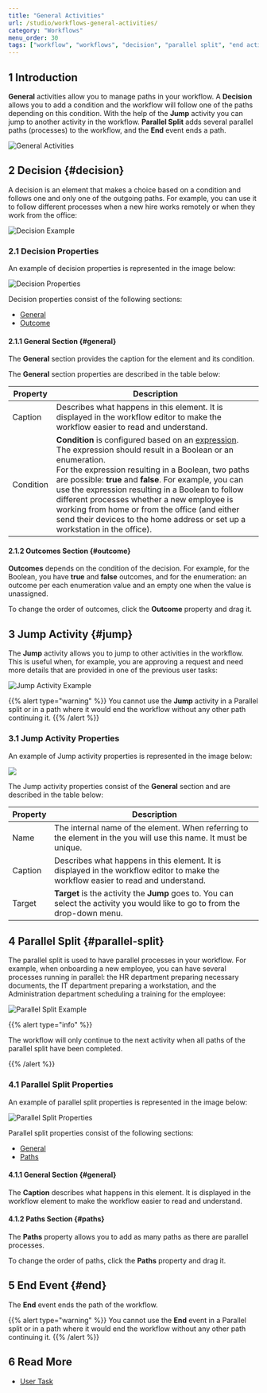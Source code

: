 ```yaml
---
title: "General Activities"
url: /studio/workflows-general-activities/
category: "Workflows"
menu_order: 30
tags: ["workflow", "workflows", "decision", "parallel split", "end activity"]
---
```


## 1 Introduction

**General** activities allow you to manage paths in your workflow. A **Decision** allows you to add a condition and the workflow will follow one of the paths depending on this condition. With the help of the **Jump** activity you can jump to another activity in the workflow. **Parallel Split** adds several parallel paths (processes) to the workflow, and the **End** event ends a path. 

![General Activities](/attachments/studio/workflows/workflows-general-activities/general.jpg)

## 2 Decision {#decision}

A decision is an element that makes a choice based on a condition and follows one and only one of the outgoing paths. For example, you can use it to follow different processes when a new hire works remotely or when they work from the office:

![Decision Example](/attachments/studio/workflows/workflows-general-activities/decision-example.jpg)

### 2.1 Decision Properties

An example of decision properties is represented in the image below:

![Decision Properties](/attachments/studio/workflows/workflows-general-activities/decision-properties.jpg)

Decision properties consist of the following sections:

* [General](#general)
* [Outcome](#outcome)

#### 2.1.1 General Section {#general}

The **General** section provides the caption for the element and its condition.

The **General** section properties are described in the table below:

| Property  | Description                                                  |
| --------- | ------------------------------------------------------------ |
| Caption   | Describes what happens in this element. It is displayed in the workflow editor to make the workflow easier to read and understand. |
| Condition | **Condition** is configured based on an [expression](/refguide/expressions/). The expression should result in a Boolean or an enumeration.<br />For the expression resulting in a Boolean, two paths are possible: **true** and **false**. For example, you can use the expression resulting in a Boolean to follow different processes whether a new employee is working from home or from the office (and either send their devices to the home address or set up a workstation in the office).<br /> |

#### 2.1.2 Outcomes Section {#outcome}

**Outcomes** depends on the condition of the decision. For example, for the Boolean, you have **true** and **false** outcomes, and for the enumeration: an outcome per each enumeration value and an empty one when the value is unassigned.  

To change the order of outcomes, click the **Outcome** property and drag it. 

## 3 Jump Activity {#jump}

The **Jump** activity allows you to jump to other activities in the workflow. This is useful when, for example, you are approving a request and need more details that are provided in one of the previous user tasks:

![Jump Activity Example](/attachments/studio/workflows/workflows-general-activities/jump-example.jpg)

{{% alert type="warning" %}}
You cannot use the **Jump** activity in a Parallel split or in a path where it would end the workflow without any other path continuing it. 
{{% /alert %}}

### 3.1 Jump Activity Properties

An example of Jump activity properties is represented in the image below:

![](/attachments/studio/workflows/workflows-general-activities/jump-properties.jpg)

The Jump activity properties consist of the **General** section and are described in the table below:

| Property | Description                                                  |
| -------- | ------------------------------------------------------------ |
| Name     | The internal name of the element. When referring to the element in the  you will use this name. It must be unique. |
| Caption  | Describes what happens in this element. It is displayed in the workflow editor to make the workflow easier to read and understand. |
| Target   | **Target** is the activity the **Jump** goes to. You can select the activity you would like to go to from the drop-down menu. |

## 4 Parallel Split {#parallel-split}

The parallel split is used to have parallel processes in your workflow. For example, when onboarding a new employee, you can have several processes running in parallel: the HR department preparing necessary documents, the IT department preparing a workstation, and the Administration department scheduling a training for the employee:

![Parallel Split Example](/attachments/studio/workflows/workflows-general-activities/parallel-split-example.jpg)

{{% alert type="info" %}}

The workflow will only continue to the next activity when all paths of the parallel split have been completed.

{{% /alert %}}

### 4.1 Parallel Split Properties

An example of parallel split properties is represented in the image below:

![Parallel Split Properties](/attachments/studio/workflows/workflows-general-activities/parallel-split-properties.jpg)

Parallel split properties consist of the following sections:

* [General](#general)
* [Paths](#paths)

#### 4.1.1 General Section {#general}

The **Caption** describes what happens in this element. It is displayed in the workflow element to make the workflow easier to read and understand.

#### 4.1.2 Paths Section {#paths}

The **Paths** property allows you to add as many paths as there are parallel processes. 

To change the order of paths, click the **Paths** property and drag it.

## 5 End Event {#end}

The **End** event ends the path of the workflow. 

{{% alert type="warning" %}}
You cannot use the **End** event in a Parallel split or in a path where it would end the workflow without any other path continuing it. 
{{% /alert %}}

## 6 Read More

* [User Task](/studio/workflows-user-task/)